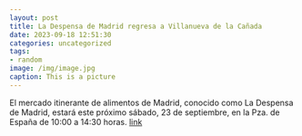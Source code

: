 ```yaml
---
layout: post
title: La Despensa de Madrid regresa a Villanueva de la Cañada
date: 2023-09-18 12:51:30
categories: uncategorized
tags:
- random
image: /img/image.jpg
caption: This is a picture
---
```

El mercado itinerante de alimentos de Madrid, conocido como La Despensa de Madrid, estará este próximo sábado, 23 de septiembre, en la Pza. de España de 10:00 a 14:30 horas.   [link](https://www.ayto-villacanada.es/noticias/la-despensa-de-madrid-regresa-a-villanueva-de-la-canada/)
